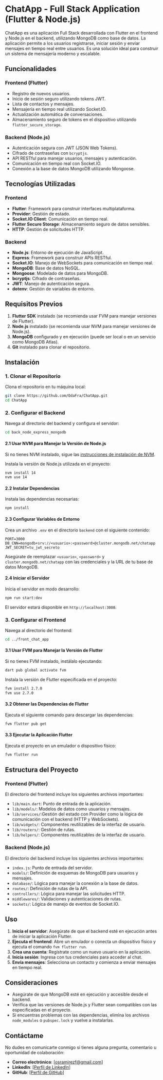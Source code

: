 # ChatApp - Full Stack Application (Flutter & Node.js)

ChatApp es una aplicación Full Stack desarrollada con Flutter en el frontend y Node.js en el backend, utilizando MongoDB como base de datos. La aplicación permite a los usuarios registrarse, iniciar sesión y enviar mensajes en tiempo real entre usuarios. Es una solución ideal para construir un sistema de mensajería moderno y escalable.

## Funcionalidades

### Frontend (Flutter)

- Registro de nuevos usuarios.
- Inicio de sesión seguro utilizando tokens JWT.
- Lista de contactos y mensajes.
- Mensajería en tiempo real utilizando Socket.IO.
- Actualización automática de conversaciones.
- Almacenamiento seguro de tokens en el dispositivo utilizando `flutter_secure_storage`.

### Backend (Node.js)

- Autenticación segura con JWT (JSON Web Tokens).
- Cifrado de contraseñas con `bcryptjs`.
- API RESTful para manejar usuarios, mensajes y autenticación.
- Comunicación en tiempo real con Socket.IO.
- Conexión a la base de datos MongoDB utilizando Mongoose.

## Tecnologías Utilizadas

### Frontend

- **Flutter**: Framework para construir interfaces multiplataforma.
- **Provider**: Gestión de estado.
- **Socket.IO Client**: Comunicación en tiempo real.
- **Flutter Secure Storage**: Almacenamiento seguro de datos sensibles.
- **HTTP**: Gestión de solicitudes HTTP.

### Backend

- **Node.js**: Entorno de ejecución de JavaScript.
- **Express**: Framework para construir APIs RESTful.
- **Socket.IO**: Manejo de WebSockets para comunicación en tiempo real.
- **MongoDB**: Base de datos NoSQL.
- **Mongoose**: Modelado de datos para MongoDB.
- **bcryptjs**: Cifrado de contraseñas.
- **JWT**: Manejo de autenticación segura.
- **dotenv**: Gestión de variables de entorno.

## Requisitos Previos

1. **Flutter SDK** instalado (se recomienda usar FVM para manejar versiones de Flutter).
2. **Node.js** instalado (se recomienda usar NVM para manejar versiones de Node.js).
3. **MongoDB** configurado y en ejecución (puede ser local o en un servicio como MongoDB Atlas).
4. **Git** instalado para clonar el repositorio.

## Instalación

### 1. Clonar el Repositorio

Clona el repositorio en tu máquina local:

```bash
git clone https://github.com/OdaFra/ChatApp.git
cd ChatApp
```

### 2. Configurar el Backend

Navega al directorio del backend y configura el servidor:

```bash
cd back_node_express_mongodb
```

#### 2.1 Usar NVM para Manejar la Versión de Node.js

Si no tienes NVM instalado, sigue las [instrucciones de instalación de NVM](https://github.com/nvm-sh/nvm#installing-and-updating).

Instala la versión de Node.js utilizada en el proyecto:

```bash
nvm install 14
nvm use 14
```

#### 2.2 Instalar Dependencias

Instala las dependencias necesarias:

```bash
npm install
```

#### 2.3 Configurar Variables de Entorno

Crea un archivo `.env` en el directorio `backend` con el siguiente contenido:

```env
PORT=3000
DB_CNN=mongodb+srv://<usuario>:<password>@cluster.mongodb.net/chatapp
JWT_SECRET=tu_jwt_secreto
```

Asegúrate de reemplazar `<usuario>`, `<password>` y `cluster.mongodb.net/chatapp` con las credenciales y la URL de tu base de datos MongoDB.

#### 2.4 Iniciar el Servidor

Inicia el servidor en modo desarrollo:

```bash
npm run start:dev
```

El servidor estará disponible en `http://localhost:3000`.

### 3. Configurar el Frontend

Navega al directorio del frontend:

```bash
cd ../front_chat_app
```

#### 3.1 Usar FVM para Manejar la Versión de Flutter

Si no tienes FVM instalado, instálalo ejecutando:

```bash
dart pub global activate fvm
```

Instala la versión de Flutter especificada en el proyecto:

```bash
fvm install 2.7.0
fvm use 2.7.0
```

#### 3.2 Obtener las Dependencias de Flutter

Ejecuta el siguiente comando para descargar las dependencias:

```bash
fvm flutter pub get
```

#### 3.3 Ejecutar la Aplicación Flutter

Ejecuta el proyecto en un emulador o dispositivo físico:

```bash
fvm flutter run
```

## Estructura del Proyecto

### Frontend (Flutter)

El directorio del frontend incluye los siguientes archivos importantes:

- `lib/main.dart`: Punto de entrada de la aplicación.
- `lib/models/`: Modelos de datos como usuarios y mensajes.
- `lib/services/`:Gestión del estado con Provider como la lógica de comunicación con el backend (HTTP y WebSockets).
- `lib/widgets/`: Componentes reutilizables de la interfaz de usuario.
- `lib/routers/`: Gestión de rutas.
- `lib/helpers/`: Componentes reutilizables de la interfaz de usuario.

### Backend (Node.js)

El directorio del backend incluye los siguientes archivos importantes:

- `index.js`: Punto de entrada del servidor.
- `models/`: Definición de esquemas de MongoDB para usuarios y mensajes.
- `database/`: Lógica para manejar la conexión a la base de datos.
- `routes/`: Definición de rutas de la API.
- `controllers/`: Lógica para manejar las solicitudes HTTP.
- `middlewares/`: Validaciones y autenticaciones de rutas.
- `sockets/`: Lógica de manejo de eventos de Socket.IO.

## Uso

1. **Inicia el servidor**: Asegúrate de que el backend esté en ejecución antes de iniciar la aplicación Flutter.
2. **Ejecuta el frontend**: Abre un emulador o conecta un dispositivo físico y ejecuta el comando `fvm flutter run`.
3. **Crea una cuenta**: Regístrate como un nuevo usuario en la aplicación.
4. **Inicia sesión**: Ingresa con tus credenciales para acceder al chat.
5. **Envía mensajes**: Selecciona un contacto y comienza a enviar mensajes en tiempo real.

## Consideraciones

- Asegúrate de que MongoDB esté en ejecución y accesible desde el backend.
- Verifica que las versiones de Node.js y Flutter sean compatibles con las especificadas en el proyecto.
- Si encuentras problemas con las dependencias, elimina los archivos `node_modules` o `pubspec.lock` y vuelve a instalarlas.

## Contáctame

No dudes en comunicarte conmigo si tienes alguna pregunta, comentario u oportunidad de colaboración:

- **Correo electrónico**: [osramirezf@gmail.com]
- **LinkedIn**: [[Perfil de LinkedIn](https://www.linkedin.com/in/oscar-ramirez-franco/)]
- **GitHub**: [[Perfil de GitHub](https://github.com/OdaFra)]
